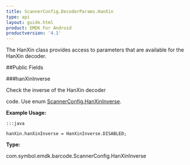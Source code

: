 ```yaml
---
title: ScannerConfig.DecoderParams.HanXin
type: api
layout: guide.html
product: EMDK For Android
productversion: '4.1'
---
```



The HanXin class provides access to parameters that are available for
 the HanXin decoder.

##Public Fields

###hanXinInverse

Check the inverse of the HanXin decoder
 
 code. Use enum [ ScannerConfig.HanXinInverse](../ScannerConfig-HanXinInverse).
 
 

**Example Usage:**
	
	:::java
	
	hanXin.hanXinInverse = HanXinInverse.DISABLED;
	


**Type:**

com.symbol.emdk.barcode.ScannerConfig.HanXinInverse













